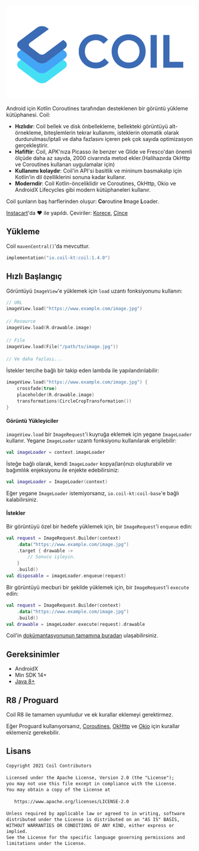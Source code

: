![Coil](logo.svg)

Android için Kotlin Coroutines tarafından desteklenen bir görüntü yükleme kütüphanesi. Coil:

- **Hızlıdır**: Coil bellek ve disk önbellekleme, bellekteki görüntüyü alt-örnekleme, biteşlemlerin tekrar kullanımı, isteklerin otomatik olarak durdurulması/iptali ve daha fazlasını içeren pek çok sayıda optimizasyon gerçekleştirir.
- **Hafiftir**: Coil, APK'nıza Picasso ile benzer ve Glide ve Fresco'dan önemli ölçüde daha az sayıda, 2000 civarında metod ekler.(Halihazırda OkHttp ve Coroutines kullanan uygulamalar için)
- **Kullanımı kolaydır**: Coil'in API'si basitlik ve mininum basmakalıp için Kotlin'in dil özelliklerini sonuna kadar kullanır.
- **Moderndir**: Coil Kotlin-önceliklidir ve Coroutines, OkHttp, Okio ve AndroidX Lifecycles gibi modern kütüphaneleri kullanır.


Coil şunların baş harflerinden oluşur: **Co**routine **I**mage **L**oader.

[Instacart](https://www.instacart.com)'da ❤️ ile yapıldı. Çeviriler: [Korece](README-ko.md), [Çince](README-zh.md)

## Yükleme

Coil `mavenCentral()`'da mevcuttur.

```kotlin
implementation("io.coil-kt:coil:1.4.0")
```

## Hızlı Başlangıç

Görüntüyü `ImageView`'e yüklemek için `load` uzantı fonksiyonunu kullanın:

```kotlin
// URL
imageView.load("https://www.example.com/image.jpg")

// Resource
imageView.load(R.drawable.image)

// File
imageView.load(File("/path/to/image.jpg"))

// Ve daha fazlası...
```

İstekler tercihe bağlı bir takip eden lambda ile yapılandırılabilir:

```kotlin
imageView.load("https://www.example.com/image.jpg") {
    crossfade(true)
    placeholder(R.drawable.image)
    transformations(CircleCropTransformation())
}
```

#### Görüntü Yükleyiciler

`imageView.load` bir `ImageRequest`'i kuyruğa eklemek için yegane `ImageLoader` kullanır. Yegane `ImageLoader` uzantı fonksiyonu kullanılarak erişilebilir:

```kotlin
val imageLoader = context.imageLoader
```

İsteğe bağlı olarak, kendi `ImageLoader` kopya(ları)nızı oluşturabilir ve bağımlılık enjeksiyonu ile enjekte edebilirsiniz:

```kotlin
val imageLoader = ImageLoader(context)
```

Eğer yegane `ImageLoader` istemiyorsanız, `io.coil-kt:coil-base`'e bağlı kalabilirsiniz.

#### İstekler

Bir görüntüyü özel bir hedefe yüklemek için, bir `ImageRequest`'i `enqueue` edin:

```kotlin
val request = ImageRequest.Builder(context)
    .data("https://www.example.com/image.jpg")
    .target { drawable ->
        // Sonucu işleyin.
    }
    .build()
val disposable = imageLoader.enqueue(request)
```

Bir görüntüyü mecburi bir şekilde yüklemek için, bir `ImageRequest`'i `execute` edin:

```kotlin
val request = ImageRequest.Builder(context)
    .data("https://www.example.com/image.jpg")
    .build()
val drawable = imageLoader.execute(request).drawable
```

Coil'in [dokümantasyonunun tamamına buradan](https://coil-kt.github.io/coil/getting_started/) ulaşabilirsiniz.

## Gereksinimler

- AndroidX
- Min SDK 14+
- [Java 8+](https://coil-kt.github.io/coil/getting_started/#java-8)

## R8 / Proguard

Coil R8 ile tamamen uyumludur ve ek kurallar eklemeyi gerektirmez.

Eğer Proguard kullanıyorsanız, [Coroutines](https://github.com/Kotlin/kotlinx.coroutines/blob/master/kotlinx-coroutines-core/jvm/resources/META-INF/proguard/coroutines.pro), [OkHttp](https://github.com/square/okhttp/blob/master/okhttp/src/main/resources/META-INF/proguard/okhttp3.pro) ve [Okio](https://github.com/square/okio/blob/master/okio/src/jvmMain/resources/META-INF/proguard/okio.pro) için kurallar eklemeniz gerekebilir.

## Lisans

    Copyright 2021 Coil Contributors

    Licensed under the Apache License, Version 2.0 (the "License");
    you may not use this file except in compliance with the License.
    You may obtain a copy of the License at

       https://www.apache.org/licenses/LICENSE-2.0

    Unless required by applicable law or agreed to in writing, software
    distributed under the License is distributed on an "AS IS" BASIS,
    WITHOUT WARRANTIES OR CONDITIONS OF ANY KIND, either express or implied.
    See the License for the specific language governing permissions and
    limitations under the License.
